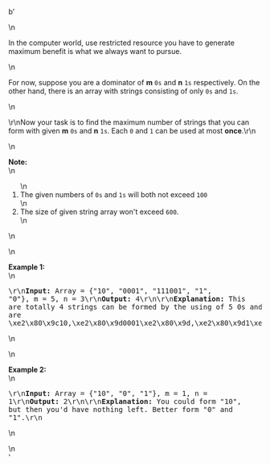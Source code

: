 b'<div class="question-description">\n<p><p>In the computer world, use restricted resource you have to generate maximum benefit is what we always want to pursue.</p>\n<p>For now, suppose you are a dominator of <b>m</b> <code>0s</code> and <b>n</b> <code>1s</code> respectively. On the other hand, there is an array with strings consisting of only <code>0s</code> and <code>1s</code>.</p>\n<p>\r\nNow your task is to find the maximum number of strings that you can form with given <b>m</b> <code>0s</code> and <b>n</b> <code>1s</code>. Each <code>0</code> and <code>1</code> can be used at most <b>once</b>.\r\n</p>\n<p><b>Note:</b><br/>\n<ol>\n<li>The given numbers of <code>0s</code> and <code>1s</code> will both not exceed <code>100</code></li>\n<li>The size of given string array won\'t exceed <code>600</code>.</li>\n</ol>\n</p>\n<p><b>Example 1:</b><br>\n<pre>\r\n<b>Input:</b> Array = {"10", "0001", "111001", "1", "0"}, m = 5, n = 3\r\n<b>Output:</b> 4\r\n\r\n<b>Explanation:</b> This are totally 4 strings can be formed by the using of 5 0s and 3 1s, which are \xe2\x80\x9c10,\xe2\x80\x9d0001\xe2\x80\x9d,\xe2\x80\x9d1\xe2\x80\x9d,\xe2\x80\x9d0\xe2\x80\x9d\r\n</pre>\n</br></p>\n<p><b>Example 2:</b><br/>\n<pre>\r\n<b>Input:</b> Array = {"10", "0", "1"}, m = 1, n = 1\r\n<b>Output:</b> 2\r\n\r\n<b>Explanation:</b> You could form "10", but then you\'d have nothing left. Better form "0" and "1".\r\n</pre>\n</p></p>\n</div>'